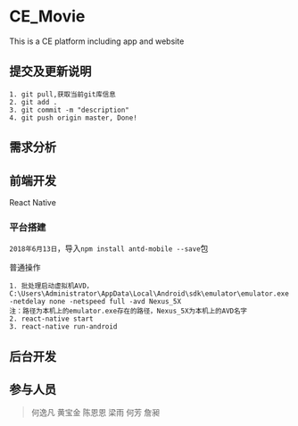 # CE_Movie
This is a CE platform including app and website

## 提交及更新说明
```
1. git pull,获取当前git库信息
2. git add . 
3. git commit -m "description"
4. git push origin master, Done!
```

## 需求分析

## 前端开发
React Native
### 平台搭建
`2018年6月13日`，导入`npm install antd-mobile --save`包

普通操作
```
1. 批处理启动虚拟机AVD，C:\Users\Administrator\AppData\Local\Android\sdk\emulator\emulator.exe -netdelay none -netspeed full -avd Nexus_5X
注：路径为本机上的emulator.exe存在的路径，Nexus_5X为本机上的AVD名字
2. react-native start
3. react-native run-android
```

## 后台开发

## 参与人员
> 何逸凡 黄宝金 陈恩恩 梁雨 何芳 詹昶
